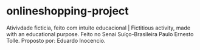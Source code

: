# onlineshopping-project
Ativivdade ficticia, feito com intuito educacional | Fictitious activity, made with an educational purpose.
Feito no Senai Suíço-Brasileira Paulo Ernesto Tolle.
Proposto por: Eduardo Inocencio.
